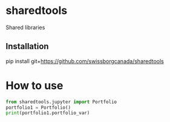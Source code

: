# sharedtools
Shared libraries

## Installation 
pip install git+https://github.com/swissborgcanada/sharedtools


# How to use
```python
from sharedtools.jupyter import Portfolio
portfolio1 = Portfolio()
print(portfolio1.portfolio_var)
```
